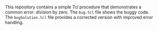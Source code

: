 This repository contains a simple Tcl procedure that demonstrates a common error: division by zero. The `bug.tcl` file shows the buggy code. The `bugSolution.tcl` file provides a corrected version with improved error handling.